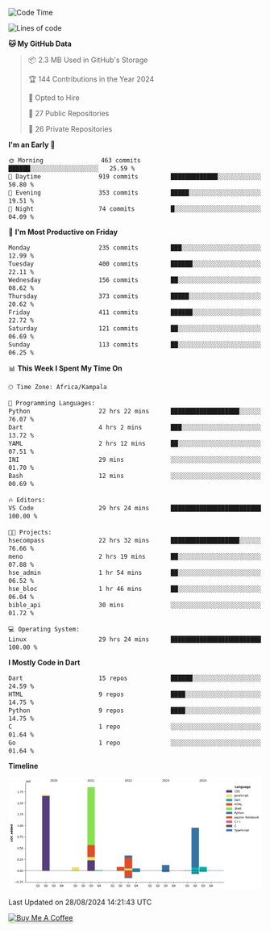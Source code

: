 <!--START_SECTION:waka-->
![Code Time](http://img.shields.io/badge/Code%20Time-864%20hrs%2040%20mins-blue)

![Lines of code](https://img.shields.io/badge/From%20Hello%20World%20I%27ve%20Written-5.2%20million%20lines%20of%20code-blue)

**🐱 My GitHub Data** 

> 📦 2.3 MB Used in GitHub's Storage 
 > 
> 🏆 144 Contributions in the Year 2024
 > 
> 💼 Opted to Hire
 > 
> 📜 27 Public Repositories 
 > 
> 🔑 26 Private Repositories 
 > 
**I'm an Early 🐤** 

```text
🌞 Morning                463 commits         ██████░░░░░░░░░░░░░░░░░░░   25.59 % 
🌆 Daytime                919 commits         █████████████░░░░░░░░░░░░   50.80 % 
🌃 Evening                353 commits         █████░░░░░░░░░░░░░░░░░░░░   19.51 % 
🌙 Night                  74 commits          █░░░░░░░░░░░░░░░░░░░░░░░░   04.09 % 
```
📅 **I'm Most Productive on Friday** 

```text
Monday                   235 commits         ███░░░░░░░░░░░░░░░░░░░░░░   12.99 % 
Tuesday                  400 commits         ██████░░░░░░░░░░░░░░░░░░░   22.11 % 
Wednesday                156 commits         ██░░░░░░░░░░░░░░░░░░░░░░░   08.62 % 
Thursday                 373 commits         █████░░░░░░░░░░░░░░░░░░░░   20.62 % 
Friday                   411 commits         ██████░░░░░░░░░░░░░░░░░░░   22.72 % 
Saturday                 121 commits         ██░░░░░░░░░░░░░░░░░░░░░░░   06.69 % 
Sunday                   113 commits         ██░░░░░░░░░░░░░░░░░░░░░░░   06.25 % 
```


📊 **This Week I Spent My Time On** 

```text
🕑︎ Time Zone: Africa/Kampala

💬 Programming Languages: 
Python                   22 hrs 22 mins      ███████████████████░░░░░░   76.07 % 
Dart                     4 hrs 2 mins        ███░░░░░░░░░░░░░░░░░░░░░░   13.72 % 
YAML                     2 hrs 12 mins       ██░░░░░░░░░░░░░░░░░░░░░░░   07.51 % 
INI                      29 mins             ░░░░░░░░░░░░░░░░░░░░░░░░░   01.70 % 
Bash                     12 mins             ░░░░░░░░░░░░░░░░░░░░░░░░░   00.69 % 

🔥 Editors: 
VS Code                  29 hrs 24 mins      █████████████████████████   100.00 % 

🐱‍💻 Projects: 
hsecompass               22 hrs 32 mins      ███████████████████░░░░░░   76.66 % 
meno                     2 hrs 19 mins       ██░░░░░░░░░░░░░░░░░░░░░░░   07.88 % 
hse_admin                1 hr 54 mins        ██░░░░░░░░░░░░░░░░░░░░░░░   06.52 % 
hse_bloc                 1 hr 46 mins        ██░░░░░░░░░░░░░░░░░░░░░░░   06.04 % 
bible_api                30 mins             ░░░░░░░░░░░░░░░░░░░░░░░░░   01.72 % 

💻 Operating System: 
Linux                    29 hrs 24 mins      █████████████████████████   100.00 % 
```

**I Mostly Code in Dart** 

```text
Dart                     15 repos            ██████░░░░░░░░░░░░░░░░░░░   24.59 % 
HTML                     9 repos             ████░░░░░░░░░░░░░░░░░░░░░   14.75 % 
Python                   9 repos             ████░░░░░░░░░░░░░░░░░░░░░   14.75 % 
C                        1 repo              ░░░░░░░░░░░░░░░░░░░░░░░░░   01.64 % 
Go                       1 repo              ░░░░░░░░░░░░░░░░░░░░░░░░░   01.64 % 
```



**Timeline**

![Lines of Code chart](https://raw.githubusercontent.com/drexhacker/drexhacker/main/assets/bar_graph.png)


 Last Updated on 28/08/2024 14:21:43 UTC
<!--END_SECTION:waka-->

<a href="https://www.buymeacoffee.com/drexsoftorg" target="_blank"><img src="https://www.buymeacoffee.com/assets/img/custom_images/orange_img.png" alt="Buy Me A Coffee" style="height: 41px !important;width: 174px !important;box-shadow: 0px 3px 2px 0px rgba(190, 190, 190, 0.5) !important;-webkit-box-shadow: 0px 3px 2px 0px rgba(190, 190, 190, 0.5) !important;" ></a>


<!---
drexhacker/drexhacker is a ✨ special ✨ repository because its `README.md` (this file) appears on your GitHub profile.
You can click the Preview link to take a look at your changes.
--->
